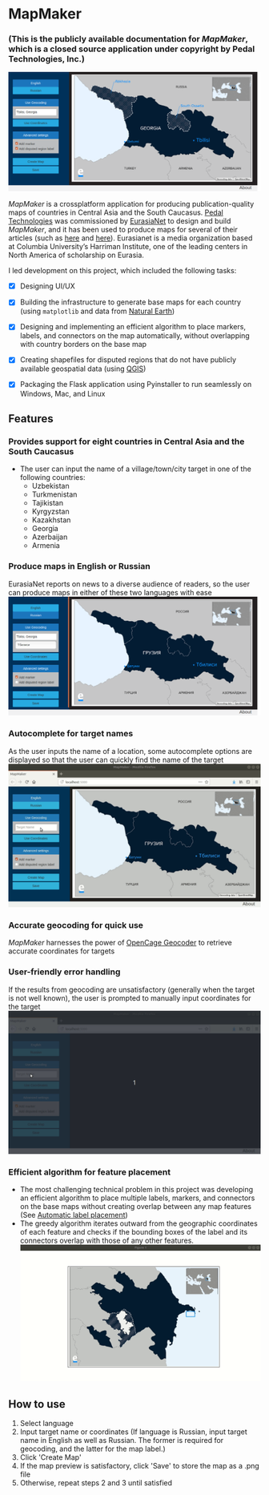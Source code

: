 # MapMaker
### (This is the publicly available documentation for _MapMaker_, which is a closed source application under copyright by Pedal Technologies, Inc.)

![Screenshot of application](images/main-screenshot.png)

_MapMaker_ is a crossplatform application for producing publication-quality maps of countries in Central Asia and the South Caucasus. [Pedal Technologies](http://pedal.tech/) was commissioned by [EurasiaNet](https://eurasianet.org/) to design and build _MapMaker_, and it has been used to produce maps for several of their articles (such as [here](https://eurasianet.org/georgian-coal-town-longs-for-chinese-rescue) and [here](https://eurasianet.org/azerbaijanis-displaced-by-war-seek-to-keep-memories-alive)). Eurasianet is a media organization based at Columbia University’s Harriman Institute, one of the leading centers in North America of scholarship on Eurasia.

I led development on this project, which included the following tasks:
- [x] Designing UI/UX
- [x] Building the infrastructure to generate base maps for each country (using `matplotlib` and data from [Natural Earth](https://www.naturalearthdata.com/))
- [x] Designing and implementing an efficient algorithm to place markers, labels, and connectors on the map automatically, without overlapping with country borders on the base map
- [x] Creating shapefiles for disputed regions that do not have publicly available geospatial data (using [QGIS](https://qgis.org/en/site/))
- [x] Packaging the Flask application using Pyinstaller to run seamlessly on Windows, Mac, and Linux 


## Features

### Provides support for eight countries in Central Asia and the South Caucasus
- The user can input the name of a village/town/city target in one of the following countries:
  - Uzbekistan
  - Turkmenistan
  - Tajikistan
  - Kyrgyzstan
  - Kazakhstan
  - Georgia
  - Azerbaijan
  - Armenia

### Produce maps in English or Russian
EurasiaNet reports on news to a diverse audience of readers, so the user can produce maps in either of these two languages with ease
![English and Russian functionality demo](images/russian.png)

### Autocomplete for target names
As the user inputs the name of a location, some autocomplete options are displayed so that the user can quickly find the name of the target
![Autocomplete demo](images/autocomplete.gif)

### Accurate geocoding for quick use
_MapMaker_ harnesses the power of [OpenCage Geocoder](https://opencagedata.com/) to retrieve accurate coordinates for targets

### User-friendly error handling
If the results from geocoding are unsatisfactory (generally when the target is not well known), the user is prompted to manually input coordinates for the target
![Error handling demo](images/error-handling.gif)

### Efficient algorithm for feature placement
- The most challenging technical problem in this project was developing an efficient algorithm to place multiple labels, markers, and connectors on the base maps without creating overlap between any map features (See [Automatic label placement](https://en.wikipedia.org/wiki/Automatic_label_placement))
- The greedy algorithm iterates outward from the geographic coordinates of each feature and checks if the bounding boxes of the label and its connectors overlap with those of any other features.
![Placement algorithm demo](images/algo.gif)

## How to use

1. Select language
2. Input target name or coordinates (If language is Russian, input target name in English as well as Russian. The former is required for geocoding, and the latter for the map label.)
3. Click 'Create Map'
4. If the map preview is satisfactory, click 'Save' to store the map as a .png file
5. Otherwise, repeat steps 2 and 3 until satisfied
